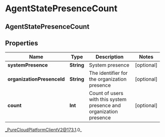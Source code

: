 # AgentStatePresenceCount

## AgentStatePresenceCount

## Properties

|Name | Type | Description | Notes|
|------------ | ------------- | ------------- | -------------|
| **systemPresence** | **String** | System presence | [optional] |
| **organizationPresenceId** | **String** | The identifier for the organization presence | [optional] |
| **count** | **Int** | Count of users with this system presence and organization presence | [optional] |



_PureCloudPlatformClientV2@173.1.0_
